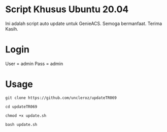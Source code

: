 # Script Khusus Ubuntu 20.04
Ini adalah script auto update untuk GenieACS.
Semoga bermanfaat.
Terima Kasih.
# Login
User = admin
Pass = admin
# Usage
```
git clone https://github.com/uncleroz/updateTR069
```
```
cd updateTR069
```
```
chmod +x update.sh
```
```
bash update.sh
```
